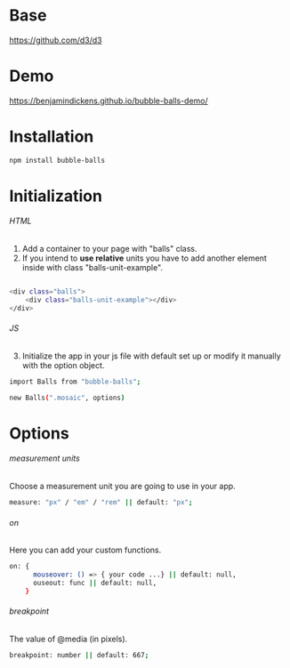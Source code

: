 # Base 

https://github.com/d3/d3

# Demo

https://benjamindickens.github.io/bubble-balls-demo/

# Installation

```bash
npm install bubble-balls
```

# Initialization

###### HTML

1) Add a container to your page with "balls" class.
2) If you intend to **use relative** units you have to add another element inside with class "balls-unit-example".

```bash

<div class="balls">
    <div class="balls-unit-example"></div> 
</div>

```

###### JS

3) Initialize the app in your js file with default set up or modify it manually with the option object.

```bash
import Balls from "bubble-balls";

new Balls(".mosaic", options)

```

# Options

###### measurement units

Choose a measurement unit you are going to use in your app.

```bash
measure: "px" / "em" / "rem" || default: "px";
```

###### on

Here you can add your custom functions.

```bash
on: {
      mouseover: () => { your code ...} || default: null,
      ouseout: func || default: null,
    }
```

###### breakpoint

The value of @media (in pixels).

```bash
breakpoint: number || default: 667;
```
